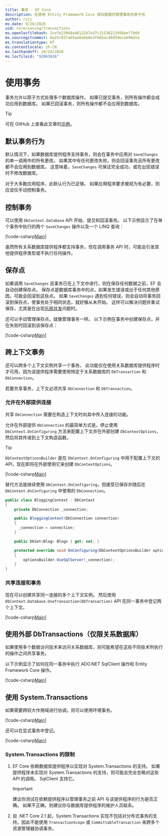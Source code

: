 ```yaml
---
title: 事务 - EF Core
description: 在使用 Entity Framework Core 保存数据时管理事务的原子性
author: roji
ms.date: 9/26/2020
uid: core/saving/transactions
ms.openlocfilehash: 2cefe23068a40122b7a37c21536213456eef7b66
ms.sourcegitcommit: 0a25c03fa65ae6e0e0e3f66bac48d59eceb96a5a
ms.translationtype: HT
ms.contentlocale: zh-CN
ms.lasthandoff: 10/14/2020
ms.locfileid: "92063616"
---
```

# <a name="using-transactions"></a>使用事务

事务允许以原子方式处理多个数据库操作。 如果已提交事务，则所有操作都会成功应用到数据库。 如果已回滚事务，则所有操作都不会应用到数据库。

> [!TIP]
> 可在 GitHub 上查看此文章的[示例](https://github.com/dotnet/EntityFramework.Docs/tree/master/samples/core/Saving/Transactions/)。

## <a name="default-transaction-behavior"></a>默认事务行为

默认情况下，如果数据库提供程序支持事务，则会在事务中应用对 `SaveChanges` 的单一调用中的所有更改。 如果其中有任何更改失败，则会回滚事务且所有更改都不会应用到数据库。 这意味着，`SaveChanges` 可保证完全成功，或在出现错误时不修改数据库。

对于大多数应用程序，此默认行为已足够。 如果应用程序要求被视为有必要，则应该仅手动控制事务。

## <a name="controlling-transactions"></a>控制事务

可以使用 `DbContext.Database` API 开始、提交和回滚事务。 以下示例显示了在单个事务中执行的两个 `SaveChanges` 操作以及一个 LINQ 查询：

[!code-csharp[Main](../../../samples/core/Saving/Transactions/ControllingTransaction.cs?name=Transaction&highlight=2,16-18)]

虽然所有关系数据库提供程序都支持事务，但在调用事务 API 时，可能会引发其他提供程序类型或不执行任何操作。

## <a name="savepoints"></a>保存点

如果调用 `SaveChanges` 且事务已在上下文中进行，则在保存任何数据之前，EF 会自动创建保存点。 保存点是数据库事务中的点，如果发生错误或出于任何其他原因，可能会回滚到这些点。 如果 `SaveChanges` 遇到任何错误，则会自动将事务回滚到保存点，使事务处于相同状态，就好像从未开始。 这样可以解决问题并重试保存，尤其是在出现[乐观并发](xref:core/saving/concurrency)问题时。

还可以手动管理保存点，就像管理事务一样。 以下示例在事务中创建保存点，并在失败时回滚到该保存点：

[!code-csharp[Main](../../../samples/core/Saving/Transactions/ManagingSavepoints.cs?name=Savepoints&highlight=9,19-20)]

## <a name="cross-context-transaction"></a>跨上下文事务

还可以跨多个上下文实例共享一个事务。 此功能仅在使用关系数据库提供程序时才可用，因为该提供程序需要使用特定于关系数据库的 `DbTransaction` 和 `DbConnection`。

若要共享事务，上下文必须共享 `DbConnection` 和 `DbTransaction`。

### <a name="allow-connection-to-be-externally-provided"></a>允许在外部提供连接

共享 `DbConnection` 需要在构造上下文时向其中传入连接的功能。

允许在外部提供 `DbConnection` 的最简单方式是，停止使用 `DbContext.OnConfiguring` 方法来配置上下文并在外部创建 `DbContextOptions`，然后将其传递到上下文构造函数。

> [!TIP]
> `DbContextOptionsBuilder` 是在 `DbContext.OnConfiguring` 中用于配置上下文的 API，现在即将在外部使用它来创建 `DbContextOptions`。

[!code-csharp[Main](../../../samples/core/Saving/Transactions/SharingTransaction.cs?name=Context&highlight=3,4,5)]

替代方法是继续使用 `DbContext.OnConfiguring`，但接受已保存并随后在 `DbContext.OnConfiguring` 中使用的 `DbConnection`。

```csharp
public class BloggingContext : DbContext
{
    private DbConnection _connection;

    public BloggingContext(DbConnection connection)
    {
      _connection = connection;
    }

    public DbSet<Blog> Blogs { get; set; }

    protected override void OnConfiguring(DbContextOptionsBuilder optionsBuilder)
    {
        optionsBuilder.UseSqlServer(_connection);
    }
}
```

### <a name="share-connection-and-transaction"></a>共享连接和事务

现在可以创建共享同一连接的多个上下文实例。 然后使用 `DbContext.Database.UseTransaction(DbTransaction)` API 在同一事务中登记两个上下文。

[!code-csharp[Main](../../../samples/core/Saving/Transactions/SharingTransaction.cs?name=Transaction&highlight=1-3,6,14,21-23)]

## <a name="using-external-dbtransactions-relational-databases-only"></a>使用外部 DbTransactions（仅限关系数据库）

如果使用多个数据访问技术来访问关系数据库，则可能希望在这些不同技术所执行的操作之间共享事务。

以下示例显示了如何在同一事务中执行 ADO.NET SqlClient 操作和 Entity Framework Core 操作。

[!code-csharp[Main](../../../samples/core/Saving/Transactions/ExternalDbTransaction.cs?name=Transaction&highlight=4,9,20,25-27)]

## <a name="using-systemtransactions"></a>使用 System.Transactions

如果需要跨较大作用域进行协调，则可以使用环境事务。

[!code-csharp[Main](../../../samples/core/Saving/Transactions/AmbientTransaction.cs?name=Transaction&highlight=1,2,3,26-28)]

还可以在显式事务中登记。

[!code-csharp[Main](../../../samples/core/Saving/Transactions/CommitableTransaction.cs?name=Transaction&highlight=1-2,15,28-30)]

### <a name="limitations-of-systemtransactions"></a>System.Transactions 的限制

1. EF Core 依赖数据库提供程序以实现对 System.Transactions 的支持。 如果提供程序未实现对 System.Transactions 的支持，则可能会完全忽略对这些 API 的调用。 SqlClient 支持它。

   > [!IMPORTANT]
   > 建议你测试在依赖提供程序以管理事务之前 API 与该提供程序的行为是否正确。 如果不正确，则建议你与数据库提供程序的维护人员联系。

2. 自 .NET Core 2.1 起，System.Transactions 实现不包括对分布式事务的支持，因此不能使用 `TransactionScope` 或 `CommittableTransaction` 来跨多个资源管理器协调事务。

